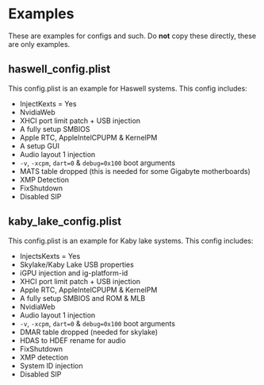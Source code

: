 # Examples

These are examples for configs and such. Do **not** copy these directly, these are only examples.

## haswell_config.plist
This config.plist is an example for Haswell systems. This config includes:
* InjectKexts = Yes
* NvidiaWeb
* XHCI port limit patch + USB injection
* A fully setup SMBIOS
* Apple RTC, AppleIntelCPUPM & KernelPM
* A setup GUI
* Audio layout 1 injection
* `-v`, `-xcpm`, `dart=0` & `debug=0x100` boot arguments
* MATS table dropped (this is needed for some Gigabyte motherboards)
* XMP Detection
* FixShutdown
* Disabled SIP

## kaby_lake_config.plist
This config.plist is an example for Kaby lake systems. This config includes:
* InjectsKexts = Yes
* Skylake/Kaby Lake USB properties
* iGPU injection and ig-platform-id
* XHCI port limit patch + USB injection
* Apple RTC, AppleIntelCPUPM & KernelPM
* A fully setup SMBIOS and ROM & MLB
* NvidiaWeb
* Audio layout 1 injection
* `-v`, `-xcpm`, `dart=0` & `debug=0x100` boot arguments
* DMAR table dropped (needed for skylake)
* HDAS to HDEF rename for audio
* FixShutdown
* XMP detection
* System ID injection
* Disabled SIP
